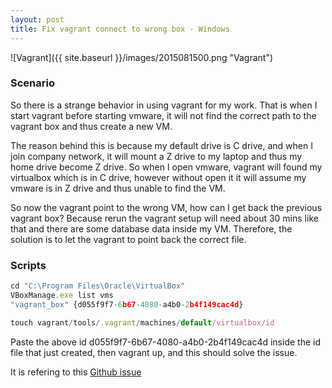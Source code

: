 ```yaml
---
layout: post
title: Fix vagrant connect to wrong box - Windows
---
```


![Vagrant]({{ site.baseurl }}/images/2015081500.png "Vagrant")

### Scenario
So there is a strange behavior in using vagrant for my work. That is when I start vagrant before starting vmware, it will not find the correct path to the vagrant box and thus create a new VM.

The reason behind this is because my default drive is C drive, and when I join company network, it will mount a Z drive to my laptop and thus my home drive become Z drive. So when I open vmware, vagrant will found my virtualbox which is in C drive, however without open it it will assume my vmware is in Z drive and thus unable to find the VM.

So now the vagrant point to the wrong VM, how can I get back the previous vagrant box? Because rerun the vagrant setup will need about 30 mins like that and there are some database data inside my VM. Therefore, the solution is to let the vagrant to point back the correct file.

### Scripts
```javascript
cd "C:\Program Files\Oracle\VirtualBox"
VBoxManage.exe list vms
"vagrant_box" {d055f9f7-6b67-4080-a4b0-2b4f149cac4d}

touch vagrant/tools/.vagrant/machines/default/virtualbox/id
```

Paste the above id d055f9f7-6b67-4080-a4b0-2b4f149cac4d inside the id file that just created, then vagrant up, and this should solve the issue.

It is refering to this [Github issue](https://github.com/mitchellh/vagrant/issues/1755)
